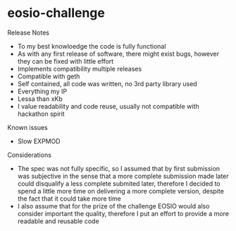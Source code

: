 # eosio-challenge

Release Notes

- To my best knowloedge the code is fully functional
- As with any first release of software, there might exist bugs, however they can be fixed with little effort
- Implements compatibility multiple releases
- Compatible with geth
- Self contained, all code was written, no 3rd party library used
- Everything my IP
- Lessa than xKb
- I value readability and code reuse, usually not compatible with hackathon spirit

Known issues

- Slow EXPMOD

Considerations

- The spec was not fully specific, so I assumed that by first submission
was subjective in the sense that a more complete submission made later
could disqualify a less complete submited later, therefore I decided to
spend a little more time on delivering a more complete version, despite
the fact that it could take more time
- I also assume that for the prize of the challenge EOSIO would also consider
important the quality, therefore I put an effort to provide a more readable and
reusable code

